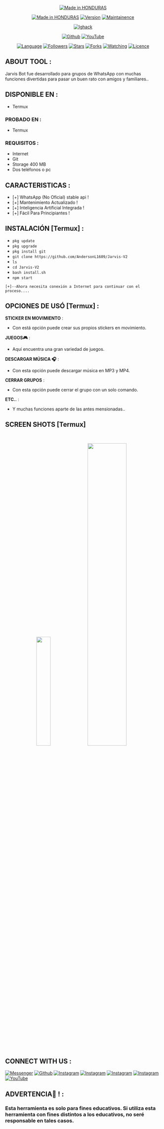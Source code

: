 <p align="center">
<a href="#"><img title="Made in HONDURAS" src="https://img.shields.io/badge/MADE%20IN-HONDURAS-SCRIPT?colorA=black&colorB=blue&colorC=black&style=for-the-badge"></a>
</p>
<p align="center">
<a href="#"><img title="Made in HONDURAS" src="https://img.shields.io/badge/Jarvis-Bot-red.svg"></a>
<a href="#"><img title="Version" src="https://img.shields.io/badge/Version-2.0-red.svg?style=flat-square"></a>
<a href="#"><img title="Maintainence" src="https://img.shields.io/badge/MANTENIMIENTO%3F-Si-red.svg"></a>
</p>
<p align="center">
<a href="https://www.instagram.com/anderl1609/"><img title="Ighack" src="https://i.imgur.com/nb5r5VI.jpg"></a>
</p>
<p align="center">
<a href="https://github.com/AndersonL1609"><img title="Github" src="https://img.shields.io/badge/Anderson-Lopez-brightgreen?style=for-the-badge&logo=github"></a>
<a href="https://youtube.com/channel/UCq0lMIaq40iCGo8XAx0Rqlg"><img title="YouTube" src="https://img.shields.io/badge/YouTube-Anderson López-red?style=for-the-badge&logo=Youtube"></a>
</p>
<p align="center">
<a href="#"><img title="Language" src="https://img.shields.io/badge/Hecho%20con-JavaScrip-red.svg?v=103"></a>
<a href="#"><img title="Followers" src="https://img.shields.io/github/followers/AndersonL1609?color=blue&style=flat-square"></a>
<a href="#"><img title="Stars" src="https://img.shields.io/github/stars/AndersonL1609/Jarvis-V2?color=red&style=flat-square"></a>
<a href="#"><img title="Forks" src="https://img.shields.io/github/forks/AndersonL1609/Jarvis-V2?color=red&style=flat-square"></a>
<a href="#"><img title="Watching" src="https://img.shields.io/github/watchers/AndersonL1609/Jarvis-V2?label=Watchers&color=blue&style=flat-square"></a>
<a href="#"><img title="Licence" src="https://img.shields.io/badge/License-MIT-blue.svg"></a>
</p>

## ABOUT TOOL :

Jarvis Bot fue desarrollado para grupos de WhatsApp con muchas funciones divertidas para pasar un buen rato con amigos y familiares..



## DISPONIBLE EN :

* Termux

### PROBADO EN :

* Termux

### REQUISITOS :
* Internet
* Git
* Storage 400 MB
* Dos teléfonos o pc

## CARACTERISTICAS :
* [+] WhatsApp (No Oficial) stable api !
* [+] Mantenimiento Actualizado !
* [+] Inteligencia Artificial Integrada !
* [+] Fácil Para Principiantes !

## INSTALACIÓN [Termux] :

* `pkg update `
* `pkg upgrade `
* `pkg install git `
* `git clone https://github.com/AndersonL1609/Jarvis-V2`
* `ls`
* `cd Jarvis-V2`
* `bash install.sh`
* `npm start`
```
[+]--Ahora necesita conexión a Internet para continuar con el proceso....
```
## OPCIONES DE USÓ [Termux] :

__STICKER EN MOVIMIENTO__ :
- Con está opción puede crear sus propios stickers en movimiento.

__JUEGOS🎮__ :
- Aquí encuentra una gran variedad de juegos.

__DESCARGAR MÚSICA 🎧__ :
- Con esta opción puede descargar música en MP3 y MP4.

__CERRAR GRUPOS__ :
- Con esta opción puede cerrar el grupo con un solo comando.

__ETC..__ :
- Y muchas funciones aparte de las antes mensionadas..

## SCREEN SHOTS [Termux]

<br>
<p align="center">
<img width="30%" src="https://i.imgur.com/O8vwV5p.png"/>
<img width="50%" src="https://i.imgur.com/9R4xQy8.png"/>
</p>


## CONNECT WITH US :

[![Messenger](https://img.shields.io/badge/Chat-Messenger-blue?style=for-the-badge&logo=messenger)](https://rebrand.ly/fbmsnger)
<a href="https://github.com/AndersonL1609/Jarvis-V2"><img title="Github" src="https://img.shields.io/badge/Anderson-Lopez-brightgreen?style=for-the-badge&logo=github"></a>
[![Instagram](https://img.shields.io/badge/INSTAGRAM-FOLLOW-red?style=for-the-badge&logo=instagram)](https://www.instagram.com/anderl1609/)
[![Instagram](https://img.shields.io/badge/FACEBOOK-LIKE-red?style=for-the-badge&logo=facebook)](https://www.facebook.com/souminoa.hj)
[![Instagram](https://img.shields.io/badge/TELEGRAM-CHANNEL-red?style=for-the-badge&logo=telegram)](https://t.me/Andersonl16)
[![Instagram](https://img.shields.io/badge/WHATSAPP-JOINGROUP-red?style=for-the-badge&logo=whatsapp)](https://wa.me/50489204323?text=)
<a href="https://youtube.com/channel/UCq0lMIaq40iCGo8XAx0Rqlg"><img title="YouTube" src="https://img.shields.io/badge/YouTube-Anderson López-red?style=for-the-badge&logo=Youtube"></a>


## ADVERTENCIA🚨 ! : 
### Esta herramienta es solo para fines educativos. Si utiliza esta herramienta con fines distintos a los educativos, no seré responsable en tales casos.
